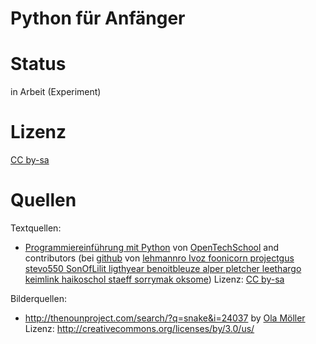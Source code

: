 # Python für Anfänger

# Status

in Arbeit (Experiment)

# Lizenz

[CC by-sa](http://creativecommons.org/licenses/by-sa/3.0/)

# Quellen

Textquellen:

* [Programmiereinführung mit Python](http://opentechschool.github.io/python-beginners/de/index.html)
von [OpenTechSchool](http://opentechschool.org/) and contributors (bei [github](http://github.com/OpenTechSchool/python-beginners) von [lehmannro Ivoz foonicorn projectgus stevo550 SonOfLilit ligthyear benoitbleuze alper pletcher leethargo keimlink haikoschol staeff sorrymak oksome](http://github.com/OpenTechSchool/python-beginners/graphs/contributors)) Lizenz: [CC by-sa](http://creativecommons.org/licenses/by-sa/3.0/de)

Bilderquellen:

* http://thenounproject.com/search/?q=snake&i=24037 by [Ola Möller](http://thenounproject.com/olamoller) Lizenz: http://creativecommons.org/licenses/by/3.0/us/ 
